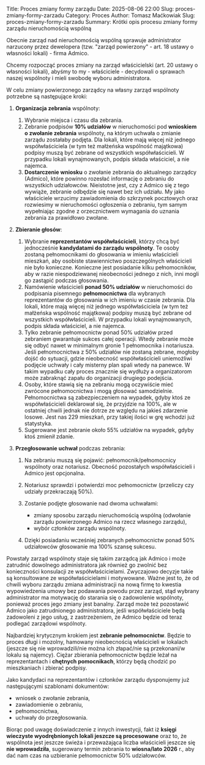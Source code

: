 Title: Proces zmiany formy zarządu
Date: 2025-08-06 22:00
Slug: proces-zmiany-formy-zarzadu
Category: Proces
Author: Tomasz Maćkowiak
Slug: proces-zmiany-formy-zarzadu
Summary: Krótki opis procesu zmiany formy zarządu nieruchomością wspólną

Obecnie zarząd nad nieruchomością wspólną sprawuje administrator narzucony przez dewelopera
(tzw. "zarząd powierzony" - art. 18 ustawy o własności lokali) - firma Admico.

Chcemy rozpocząć proces zmiany na zarząd właścicielski (art. 20 ustawy o własności lokali), abyśmy to my - właściciele - decydowali o sprawach naszej wspólnoty i mieli swobodę wyboru administratora.

W celu zmiany powierzonego zarządcy na własny zarząd wspólnoty potrzebne są następujące kroki:

1. **Organizacja zebrania** wspólnoty:

    1. Wybranie miejsca i czasu dla zebrania.
    1. Zebranie podpisów **10% udziałów** w nieruchomości pod **wnioskiem o zwołanie zebrania** wspólnoty, na którym uchwała o zmianie zarządu zostałaby podjęta. Dla lokali, które mają więcej niż jednego współwłaściciela (w tym też małżeńska wspólność majątkowa) podpisy muszą być zebrane od wszystkich współwłaścicieli. W przypadku lokali wynajmowanych, podpis składa właściciel, a nie najemca.
    1. **Dostarczenie wniosku** o zwołanie zebrania do aktualnego zarządcy (Admico), które powinno rozesłać informację o zebraniu do wszystkich udziałowców. Nieistotne jest, czy z Admico się z tego wywiąże, zebranie odbędzie się nawet bez ich udziału. My jako właściciele wrzucimy zawiadomienia do szkrzynek pocztowych oraz rozwiesimy w nieruchomości ogłoszenia o zebraniu, tym samym wypełniając zgodne z orzecznictwem wymagania do uznania zebrania za prawidłowo zwołane.

1. **Zbieranie głosów**:

    1. Wybranie **reprezentantów współwłaścicieli**, którzy chcą być jednocześnie **kandydatami do zarządu wspólnoty**. Te osoby zostaną pełnomocnikami do głosowania w imieniu właścicieli mieszkań, aby osobiste stawiennictwo poszczególnych właścicieli nie było konieczne. Konieczne jest posiadanie kilku pełnomocników, aby w razie niespodziewanej nieobecności jednego z nich, inni mogli go zastąpić podczas głosowania.
    1. Namówienie właścicieli **ponad 50% udziałów** w nieruchomości do podpisania pisemnego **pełnomocnictwa** dla wybranych reprezentantów do głosowania w ich imieniu w czasie zebrania. Dla lokali, które mają więcej niż jednego współwłaściciela (w tym też małżeńska wspólność majątkowa) podpisy muszą być zebrane od wszystkich współwłaścicieli. W przypadku lokali wynajmowanych, podpis składa właściciel, a nie najemca.
    1. Tylko zebranie pełnomocnictw ponad 50% udziałów przed zebraniem gwarantuje sukces całej operacji. Wtedy zebranie może się odbyć nawet w minimalnym gronie 1 pełnomocnika i notariusza. Jeśli pełnomocnictwa z 50% udziałów nie zostaną zebrane, mogłoby dojść do sytuacji, gdzie nieobecność współwłaścicieli uniemożliwi podjęcie uchwały i cały misterny plan spali wtedy na panewce. W takim wypadku cały proces znacznie się wydłuży a organizatorom może zabraknąć zapału do organizacji drugiego podejścia.
    1. Osoby, które stawią się na zebraniu mogą oczywiście mieć zwrócone pełnomocnictwa i mogą głosować samodzielnie. Pełnomocnictwa są zabezpieczeniem na wypadek, gdyby ktoś ze współwłaścicieli deklarował się, że przyjdzie na 100%, ale w ostatniej chwili jednak nie dotrze ze względu na jakieś zdarzenie losowe. Jest nas 229 mieszkań, przy takiej ilości w grę wchodzi już statystyka.
    1. Sugerowane jest zebranie około 55% udziałów na wypadek, gdyby ktoś zmienił zdanie.

1. **Przegłosowanie uchwał** podczas zebrania:

    1. Na zebraniu muszą się pojawić: pełnomocnik/pełnomocnicy wspólnoty oraz notariusz. Obecność pozostałych współwłaścicieli i Admico jest opcjonalna.
    1. Notariusz sprawdzi i potwierdzi moc pełnomocnictw (przeliczy czy udziały przekraczają 50%).
    1. Zostanie podjęte głosowanie nad dwoma uchwałami:

       - zmiany sposobu zarządu nieruchomością wspólną (odwołanie zarządu powierzonego Admico na rzecz własnego zarządu),
       - wybór członków zarządu wspólnoty.

    1. Dzięki posiadaniu wcześniej zebranych pełnomocnictw ponad 50% udziałowców głosowanie ma 100% szansę sukcesu.

Powstały zarząd wspólnoty staje się takim zarządcą jak Admico i może zatrudnić dowolnego administratora jak również go zwolnić bez konieczności konsulacji ze współwłaścicielami. Zwyczajowo decyzje takie są konsultowane ze współwłaścicielami i motywowane. Ważne jest to, że od chwili wyboru zarządu zmiana administracji na nową firmę to kwestia wypowiedzenia umowy bez podawania powodu przez zarząd, stąd wybrany administrator ma motywację do starania się o zadowolenie wspólnoty, ponieważ proces jego zmiany jest banalny. Zarząd może też pozostawić Admico jako zatrudnionego administratora, jeśli współwłaściciele będą zadowoleni z jego usług, z zastrzeżeniem, że Admico będzie od teraz podlegać zarządowi wspólnoty.

Najbardziej krytycznym krokiem jest **zebranie pełnomocnictw**. Będzie to proces długi i mozolny, hamowany nieobecnością właścicieli w lokalach (jeszcze się nie wprowadzili/nie można ich złapać/nie są przekonani/w lokalu są najemcy). Ciężar zbierania pełnomocnictw będzie leżał na reprezentantach i **chętnych pomocnikach**, którzy będą chodzić po mieszkaniach i zbierać podpisy.

Jako kandydaci na reprezentantów i członków zarządu dysponujemy już następującymi szablonami dokumentów:

- wniosek o zwołanie zebrania,
- zawiadomienie o zebraniu,
- pełnomocnictwa,
- uchwały do przegłosowania.

Biorąc pod uwagę doświadczenie z innych inwestycji, fakt iż **księgi wieczyste wyodrębnionych lokali jeszcze są procesowane** oraz to, że wspólnota jest jeszcze świeża i przeważająca liczba właścicieli jeszcze się **nie wprowadziła**, sugerowany termin zebrania to **wiosna/lato 2026** r., aby dać nam czas na uzbieranie pełnomocnictw 50% udziałowców.
